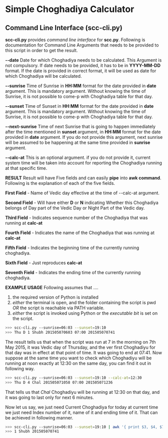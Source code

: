 # Simple Choghadiya Calculator
## Command Line Interface (scc-cli.py)
**scc-cli.py** provides *command line interface* for **scc.py**. Following is documentation for Command Line Arguments that needs to be provided to this script in order to get the result.

**--date**
Date for which Choghadiya needs to be calculated. This Argument is not compulsory. If date needs to be provided, it has to be in **YYYY-MM-DD** format. If the date is provided in correct format, it will be used as date for which Choghadiya will be calculated. 

**--sunrise**
Time of Sunrise in **HH:MM** format for the date provided in **date** argument. This is mandatory argument. Without knowing the time of Sunrise, it is not possible to come-p with Choghadiya table for that day.

**--sunset**
Time of Sunset in **HH:MM** format for the date provided in **date** argument. This is mandatory argument. Without knowing the time of Sunrise, it is not possible to come-p with Choghadiya table for that day.

**--next-sunrise**
Time of next Sunrise that is going to happen immediately after the time mentioned in **sunset** argument, in **HH:MM** format for the date provided in **date** argument. If you do not provide this argument, next sunrise will be assumed to be happening at the same time provided in **sunrise** argument.

**--calc-at**
This is an optional argument. if you do not provide it, current system time will be taken into account for reporting the Choghadiya running at that specific time.

**RESULT**
Result will have Five fields and can easily **pipe** into **awk command**. Following is the explanation of each of the five fields.

**First Field** - Name of Vedic day effective at the time of --calc-at argument.

**Second Field** - Will have either **D** or **N** indicating Whether this Choghadiya belongs of Day part of the Vedic Day or Night Part of the Vedic day.

**Third Field** - Indicates sequence number of the Choghadiya that was running at **calc-at**

**Fourth Field** - Indicates the name of the Choghadiya that was running at **calc-at**

**Fifth Field** - Indicates the beginning time of the currently running choghadiya.

**Sixth Field** - Just reproduces **calc-at**

**Seventh Field** - Indicates the ending time of the currently running choghadiya.

**EXAMPLE USAGE**
Following assumes that ....
1. the required version of Python is installed
2. *either* the terminal is open, and the folder containing the script is pwd *OR* the script is reachable via PATH variable.
3. *either* the script is invoked using Python or the *executable bit* is set on the script.
 
```bash
>>> scc-cli.py --sunrise=06:03 --sunset=19:10
>>> Thu D 1 Shubh 201505070603 07:00 201505070741
```
The result tells us that when the script was run at 7 in the morning on 7th May 2015, it was Vedic day of Thursday, and the ver first Choghadiyu for that day was in effect at that point of time. It was going to end at 07:41.
Now suppose at the same time you want to check which Choghadiyu will be running at noon exactly at 12:30 on the same day, you can find it out in following way.
```bash
>>> scc-cli.py --sunrise=06:03 --sunset=19:10 --calc-at=12:30
>>> Thu D 4 Chal 201505071058 07:00 201505071236
```
That tells us that *Chal* Choghadiyu will be running at 12:30 on that day, and it was going to last only for next 6 minutes.

Now let us say, we just need Current Choghadiya for today at current time we just need Index number of it, name of it and ending time of it. That can be achieved in following manner.

```bash
>>> scc-cli.py --sunrise=06:03 --sunset=19:10 | awk '{ print $3, $4, $7 }'
>>> 1 Shubh 201505070741
```
